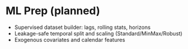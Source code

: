 # ML Prep (planned)

- Supervised dataset builder: lags, rolling stats, horizons
- Leakage-safe temporal split and scaling (Standard/MinMax/Robust)
- Exogenous covariates and calendar features
